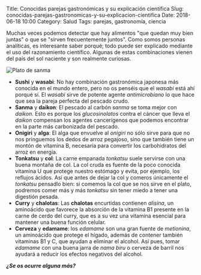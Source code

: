 Title: Conocidas parejas gastronómicas y su explicación científica
Slug: conocidas-parejas-gastronomicas-y-su-explicacion-cientifica
Date: 2018-06-18 10:00
Category: Salud
Tags: parejas, gastronomía, ciencia



Muchas veces podemos detectar que hay alimentos "que quedan muy bien juntas" o que se "sirven frecuentemente juntos". Como somos personas analíticas, es interesante saber porqué; todo puede ser explicado mediante el uso del razonamiento científico. Algunas de estas combinaciones vienen del país del sol naciente y son realmente curiosas.

![Plato de sanma]({static}/images/sanma.jpg)

* **Sushi** y **wasabi**: No hay combinación gastronómica japonesa más conocida en el mundo entero, pero no os penséis que el *wasabi* está ahí porqué sí. El *wasabi* sirve de potente agente *antimicrobiano* lo que hace que sea la pareja perfecta del pescado crudo.
* **Sanma** y **daikon**: El pescado al carbón *sanma* se toma mejor con *daikon*. Esto es porque los *glucosinolatos* contra el cáncer que lleva el *daikon* compensan los agentes cancerígenos que podemos encontrar en la parte más carbonizada del pescado.
* **Onigiri** y **alga**: El alga que envuelve al *onigiri* no sólo sirve para que no nos pringuemos los dedos de arroz pegajoso, sino que también tiene un montón de vitamina B, necesaria para convertir los carbohidratos del arroz en energía.
* **Tonkatsu** y **col**: La carne empanada *tonkatsu* suele servirse con una buena montaña de col. La col cruda es fuente de la poco conocida vitamina U que protege nuestro estómago y evita, por ejemplo, los reflujos ácidos. Así que antes de dejar la col y comeros únicamente el *tonkatsu* pensadlo bien: si comemos la col que se nos sirve en el plato, podremos comer más y más *tonkatsu* sin tener miedo a tener una digestión pesada.
* **Curry** y **chalotas**: Las **chalotas** encurtidas contienen *alisina*, un aminoácido que favorece la absorción de la vitamina B1 presente en la carne de cerdo del curry, que es a su vez una vitamina esencial para mantener una buena función celular.
* **Cerveza** y **edamame**: los *edamame* son una gran fuente de *metionina*, un aminoácido que protege el hígado, además de contener también vitaminas B1 y C, que ayudan a eliminar el alcohol. Así pues, tomar *edamame* con una buena jarra de *nama biru* o cerveza de barril nos ayudará a reducir los efectos negativos del alcohol.

***¿Se os ocurre alguna más?***
